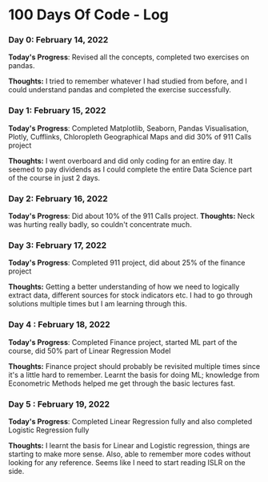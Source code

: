 # 100 Days Of Code - Log

### Day 0: February 14, 2022

**Today's Progress**: Revised all the concepts, completed two exercises on pandas.

**Thoughts:** I tried to remember whatever I had studied from before, and I could understand pandas and completed the exercise successfully.

### Day 1: February 15, 2022

**Today's Progress**: Completed Matplotlib, Seaborn, Pandas Visualisation, Plotly, Cufflinks, Chloropleth Geographical Maps and did 30% of 911 Calls project

**Thoughts:** I went overboard and did only coding for an entire day. It seemed to pay dividends as I could complete the entire Data Science part of the course in just 2 days.

### Day 2: February 16, 2022

**Today's Progress**: Did about 10% of the 911 Calls project.
**Thoughts:** Neck was hurting really badly, so couldn't concentrate much.

### Day 3: February 17, 2022

**Today's Progress**: Completed 911 project, did about 25% of the finance project

**Thoughts:** Getting a better understanding of how we need to logically extract data, different sources for stock indicators etc. I had to go through solutions multiple times but I am learning through this.

### Day 4 : February 18, 2022

**Today's Progress**: Completed Finance project, started ML part of the course, did 50% part of Linear Regression Model

**Thoughts:** Finance project should probably be revisited multiple times since it's a little hard to remember. Learnt the basis for doing ML; knowledge from Econometric Methods helped me get through the basic lectures fast.

### Day 5 : February 19, 2022

**Today's Progress**: Completed Linear Regression fully and also completed Logistic Regression fully

**Thoughts:** I learnt the basis for Linear and Logistic regression, things are starting to make more sense. Also, able to remember more codes without looking for any reference. Seems like I need to start reading ISLR on the side.
